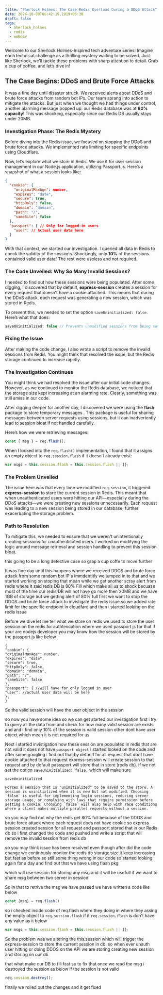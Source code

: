 ```yaml
---
title: "Sherlock Holmes: The Case Redis Overload During a DDoS Attack"
date: 2024-10-08T06:42:19.1919+05:30
draft: false
tags:
  - Sherlock_holmes
  - redis
  - webdev
---
```

Welcome to our Sherlock Holmes-inspired tech adventure series! Imagine each technical challenge as a thrilling mystery waiting to be solved. Just like Sherlock, we’ll tackle these problems with sharp attention to detail. Grab a cup of coffee, and let’s dive in!

##  The Case Begins: DDoS and Brute Force Attacks

It was a fine day until disaster struck. We received alerts about DDoS and brute force attacks from random bot IPs. Our team sprang into action to mitigate the attacks. But just when we thought we had things under control, another alarming message popped up: our Redis database was at **80% capacity**! This was shocking, especially since our Redis DB usually stays under 20MB.

###  Investigation Phase: The Redis Mystery

Before diving into the Redis issue, we focused on stopping the DDoS and brute force attacks. We implemented rate limiting for specific endpoints using Cloudflare. 

Now, let’s explore what we store in Redis. We use it for user session management in our Node.js application, utilizing Passport.js. Here’s a snapshot of what a session looks like:

```json
{
  "cookie": {
    "originalMaxAge": number,
    "expires": "date",
    "secure": true,
    "httpOnly": false,
    "domain": "domain",
    "path": "/",
    "sameSite": false
  },
  "passport": { // Only for logged-in users
    "user": // Actual user data here
  }
}
```

With that context, we started our investigation. I queried all data in Redis to check the validity of the sessions. Shockingly, only **10%** of the sessions contained valid user data! The rest were useless and not required.

###  The Code Unveiled: Why So Many Invalid Sessions?

I needed to find out how these sessions were being populated. After some digging, I discovered that by default, **express-session** creates a session for every request that doesn’t have a cookie attached. This means that during the DDoS attack, each request was generating a new session, which was stored in Redis.

To prevent this, we needed to set the option `saveUninitialized: false`. Here’s what that does:

```javascript
saveUninitialized: false // Prevents unmodified sessions from being saved
```

###  Fixing the Issue

After making the code change, I also wrote a script to remove the invalid sessions from Redis. You might think that resolved the issue, but the Redis storage continued to increase rapidly. 

### The Investigation Continues

You might think we had resolved the issue after our initial code changes. However, as we continued to monitor the Redis database, we noticed that the storage size kept increasing at an alarming rate. Clearly, something was still amiss in our code.

After digging deeper for another day, I discovered we were using the **flash** package to store temporary messages . This package is useful for sharing messages between server requests using sessions, but it can inadvertently lead to session bloat if not handled carefully.

Here’s how we were retrieving messages:

```javascript
const { msg } = req.flash();
```

When I looked into the `req.flash()` implementation, I found that it assigns an empty object to `req.session.flash` if it doesn’t already exist:

```javascript
var msgs = this.session.flash = this.session.flash || {};
```

###  The Problem Unveiled

The issue here was that every time we modified `req.session`, it triggered **express-session** to store the current session in Redis. This meant that when unauthenticated users were hitting our API—especially during the DDoS attacks—we were creating new sessions unnecessarily. Each request was leading to a new session being stored in our database, further exacerbating the storage problem.
	
###  Path to Resolution

To mitigate this, we needed to ensure that we weren't unintentionally creating sessions for unauthenticated users. I worked on modifying the logic around message retrieval and session handling to prevent this session bloat. 















this going to be a long detective case so grap a cup coffe to move further

It was fine day until this happens where we received DDOS and brute force attack from some random bot IP's immdentitly we jumped in to that and we started working on stoping that mean while we get another scray alert from redis where it said redis DB is 80%  Fill which make all us to shock becuase most of the time our redis DB will not have go more then 20MB and we have 1GB of storage but we getting alert of 80% full first we want to stop the DDOS and brute force attack to invistigate the redis issue so we added rate limit for the  specific endpoint in cloudfare and then  i started looking on the redis issue

Before we dive let me tell what we store on redis we used to store the user session on the redis for authtencation where we used passport js for that if your are nodejs developer you may know how the session will be stored by the passport js like below

```
{
"cookie": {
"originalMaxAge": number,
"expires": "date",
"secure": true,
"httpOnly": false,
"domain": "domain",
"path": "/",
"sameSite": false
},
"passport": { //will have for only logged in user
"user": //actual user data will be here
},
}
```
So the valid session will have the user object in the session

so now you have some idea so we can get started our invistigation first i try to query all the data from and check for how many valid session are exists and and i find only 10% of the session is valid session other dont have user object which mean it is not required for us 

Next i started invistigation how these session are populated in redis that are not valid it does not have `passport object` i started looked on the code and after some googling i find out that  by default for all request that dont have cookie attached to that request express-session will create session to that request and by default passsport will store that in store (redis db). if we not set the option `saveUninitialized: false,` which will make sure 

```
saveUninitialized

Forces a session that is "uninitialized" to be saved to the store. A session is uninitialized when it is new but not modified. Choosing `false` is useful for implementing login sessions, reducing server storage usage, or complying with laws that require permission before setting a cookie. Choosing `false` will also help with race conditions where a client makes multiple parallel requests without a session.

```

so you may find out why the redis get 80% full becuase of the DDOS and brute force attack where each request does not have cookie so express session  created session for all request and passport stored that in our Redis db
so i first  changed the code and pushed and write a script that will remove the invaild session from redis db 

so you may think issue has been resolved even though after did the code change we continously monitor the redis db storage size it keep increasing but fast as before so still some thing wrong in our code so started looking again for  a day and find out that we have using flash pkg 

which will use session for storing any msg and it will be usefull if we want to share msg between two server in session

So in that to retrive the msg we have passed we have written a code like below

```js
const {msg} = req.flash()
```

so i checked inside code of req.flash where they doing in where they assing the empty object to `req.session.flash` if it `req.session.flash` is don't have any value as it below

```js
var msgs = this.session.flash = this.session.flash || {};
```

So the problem was we altering the this.session which will trigger the express-session to store the current session in db.  so when ever unauth user hitting or doing DDOS on the API we are storing creating new session and storing on our db 

that what make our DB to fill fast so to fix that once we read the msg i destroyed the session as  below if the session is not valid 

```js
req.session.destroy();
```

finally we rolled out the changes and it get fixed

